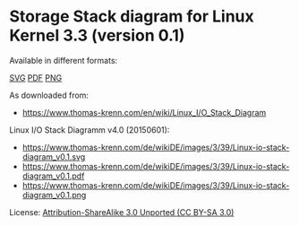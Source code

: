 # Storage Stack diagram for Linux Kernel 3.3 (version 0.1)

Available in different formats:

[SVG](Linux-io-stack-diagram_v0.1.svg)
[PDF](Linux-io-stack-diagram_v0.1.pdf)
[PNG](Linux-io-stack-diagram_v0.1.png)

As downloaded from:

- <https://www.thomas-krenn.com/en/wiki/Linux_I/O_Stack_Diagram>

Linux I/O Stack Diagramm v4.0 (20150601):

- <https://www.thomas-krenn.com/de/wikiDE/images/3/39/Linux-io-stack-diagram_v0.1.svg>
- <https://www.thomas-krenn.com/de/wikiDE/images/3/39/Linux-io-stack-diagram_v0.1.pdf>
- <https://www.thomas-krenn.com/de/wikiDE/images/3/39/Linux-io-stack-diagram_v0.1.png>

License: [Attribution-ShareAlike 3.0 Unported (CC BY-SA 3.0)](https://creativecommons.org/licenses/by-sa/3.0/)

